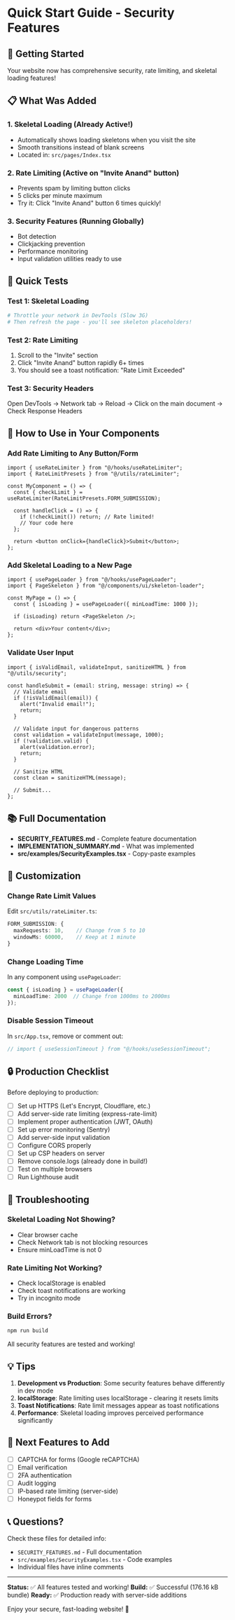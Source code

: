 # Quick Start Guide - Security Features

## 🚀 Getting Started

Your website now has comprehensive security, rate limiting, and skeletal loading features!

## 📋 What Was Added

### 1. Skeletal Loading (Already Active!)
- Automatically shows loading skeletons when you visit the site
- Smooth transitions instead of blank screens
- Located in: `src/pages/Index.tsx`

### 2. Rate Limiting (Active on "Invite Anand" button)
- Prevents spam by limiting button clicks
- 5 clicks per minute maximum
- Try it: Click "Invite Anand" button 6 times quickly!

### 3. Security Features (Running Globally)
- Bot detection
- Clickjacking prevention
- Performance monitoring
- Input validation utilities ready to use

## 🧪 Quick Tests

### Test 1: Skeletal Loading
```bash
# Throttle your network in DevTools (Slow 3G)
# Then refresh the page - you'll see skeleton placeholders!
```

### Test 2: Rate Limiting
1. Scroll to the "Invite" section
2. Click "Invite Anand" button rapidly 6+ times
3. You should see a toast notification: "Rate Limit Exceeded"

### Test 3: Security Headers
Open DevTools → Network tab → Reload → Click on the main document → Check Response Headers

## 📝 How to Use in Your Components

### Add Rate Limiting to Any Button/Form

```tsx
import { useRateLimiter } from "@/hooks/useRateLimiter";
import { RateLimitPresets } from "@/utils/rateLimiter";

const MyComponent = () => {
  const { checkLimit } = useRateLimiter(RateLimitPresets.FORM_SUBMISSION);

  const handleClick = () => {
    if (!checkLimit()) return; // Rate limited!
    // Your code here
  };

  return <button onClick={handleClick}>Submit</button>;
};
```

### Add Skeletal Loading to a New Page

```tsx
import { usePageLoader } from "@/hooks/usePageLoader";
import { PageSkeleton } from "@/components/ui/skeleton-loader";

const MyPage = () => {
  const { isLoading } = usePageLoader({ minLoadTime: 1000 });

  if (isLoading) return <PageSkeleton />;

  return <div>Your content</div>;
};
```

### Validate User Input

```tsx
import { isValidEmail, validateInput, sanitizeHTML } from "@/utils/security";

const handleSubmit = (email: string, message: string) => {
  // Validate email
  if (!isValidEmail(email)) {
    alert("Invalid email!");
    return;
  }

  // Validate input for dangerous patterns
  const validation = validateInput(message, 1000);
  if (!validation.valid) {
    alert(validation.error);
    return;
  }

  // Sanitize HTML
  const clean = sanitizeHTML(message);
  
  // Submit...
};
```

## 📚 Full Documentation

- **SECURITY_FEATURES.md** - Complete feature documentation
- **IMPLEMENTATION_SUMMARY.md** - What was implemented
- **src/examples/SecurityExamples.tsx** - Copy-paste examples

## 🎨 Customization

### Change Rate Limit Values
Edit `src/utils/rateLimiter.ts`:
```typescript
FORM_SUBMISSION: {
  maxRequests: 10,    // Change from 5 to 10
  windowMs: 60000,    // Keep at 1 minute
}
```

### Change Loading Time
In any component using `usePageLoader`:
```typescript
const { isLoading } = usePageLoader({ 
  minLoadTime: 2000  // Change from 1000ms to 2000ms
});
```

### Disable Session Timeout
In `src/App.tsx`, remove or comment out:
```typescript
// import { useSessionTimeout } from "@/hooks/useSessionTimeout";
```

## 🔒 Production Checklist

Before deploying to production:

- [ ] Set up HTTPS (Let's Encrypt, Cloudflare, etc.)
- [ ] Add server-side rate limiting (express-rate-limit)
- [ ] Implement proper authentication (JWT, OAuth)
- [ ] Set up error monitoring (Sentry)
- [ ] Add server-side input validation
- [ ] Configure CORS properly
- [ ] Set up CSP headers on server
- [ ] Remove console.logs (already done in build!)
- [ ] Test on multiple browsers
- [ ] Run Lighthouse audit

## 🐛 Troubleshooting

### Skeletal Loading Not Showing?
- Clear browser cache
- Check Network tab is not blocking resources
- Ensure minLoadTime is not 0

### Rate Limiting Not Working?
- Check localStorage is enabled
- Check toast notifications are working
- Try in incognito mode

### Build Errors?
```bash
npm run build
```
All security features are tested and working!

## 💡 Tips

1. **Development vs Production**: Some security features behave differently in dev mode
2. **localStorage**: Rate limiting uses localStorage - clearing it resets limits
3. **Toast Notifications**: Rate limit messages appear as toast notifications
4. **Performance**: Skeletal loading improves perceived performance significantly

## 🎯 Next Features to Add

- [ ] CAPTCHA for forms (Google reCAPTCHA)
- [ ] Email verification
- [ ] 2FA authentication
- [ ] Audit logging
- [ ] IP-based rate limiting (server-side)
- [ ] Honeypot fields for forms

## 📞 Questions?

Check these files for detailed info:
- `SECURITY_FEATURES.md` - Full documentation
- `src/examples/SecurityExamples.tsx` - Code examples
- Individual files have inline comments

---

**Status:** ✅ All features tested and working!
**Build:** ✅ Successful (176.16 kB bundle)
**Ready:** ✅ Production ready with server-side additions

Enjoy your secure, fast-loading website! 🎉
